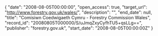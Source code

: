 {
  "date": "2008-08-05T00:00:00", 
  "open_access": true, 
  "target_url": "http://www.forestry.gov.uk/wales/", 
  "description": "", 
  "end_date": null, 
  "title": "Comisiwn Coedwigaeth Cymru - Forestry Commission Wales", 
  "record_id": "20080805T000000/S/uJmqZxyCyfhTU5+qsLLg==", 
  "publisher": "forestry.gov.uk", 
  "start_date": "2008-08-05T00:00:00Z"
}

